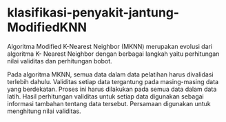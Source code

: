 # klasifikasi-penyakit-jantung-ModifiedKNN
Algoritma Modified K-Nearest Neighbor (MKNN) merupakan evolusi dari algoritma K- Nearest Neighbor dengan berbagai langkah yaitu perhitungan nilai validitas dan perhitungan bobot. 

Pada algoritma MKNN, semua data dalam data pelatihan harus divalidasi terlebih dahulu. Validitas setiap data tergantung pada masing-masing data yang berdekatan. Proses ini harus dilakukan pada semua data dalam data latih. Hasil perhitungan validitas untuk setiap data digunakan sebagai informasi tambahan tentang data tersebut. Persamaan digunakan untuk menghitung nilai validitas.
